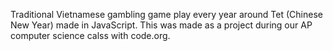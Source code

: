Traditional Vietnamese gambling game play every year around Tet (Chinese New Year) made in JavaScript. 
This was made as a project during our AP computer science calss with code.org.
